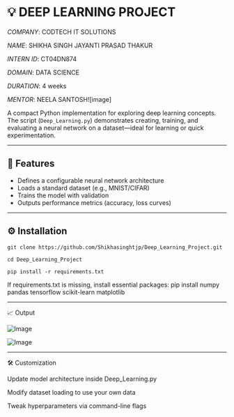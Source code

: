 # 💡 DEEP LEARNING PROJECT

*COMPANY*: CODTECH IT SOLUTIONS

*NAME*: SHIKHA SINGH JAYANTI PRASAD THAKUR

*INTERN ID*: CT04DN874

*DOMAIN*: DATA SCIENCE

*DURATION*: 4 weeks

*MENTOR*: NEELA SANTOSH![image]



A compact Python implementation for exploring deep learning concepts. The script (`Deep_Learning.py`) demonstrates creating, training, and evaluating a neural network on a dataset—ideal for learning or quick experimentation.

---

## 🧠 Features

- Defines a configurable neural network architecture
- Loads a standard dataset (e.g., MNIST/CIFAR)
- Trains the model with validation
- Outputs performance metrics (accuracy, loss curves)

---

## ⚙️ Installation

    git clone https://github.com/Shikhasinghtjp/Deep_Learning_Project.git
    
    cd Deep_Learning_Project
    
    pip install -r requirements.txt


If requirements.txt is missing, install essential packages:
pip install numpy pandas tensorflow scikit-learn matplotlib

---

📈 Output

![Image](https://github.com/user-attachments/assets/0b54b1c7-08af-4547-b362-bfb884c84328)

![Image](https://github.com/user-attachments/assets/eaf5fc3f-97dd-4dd8-911f-1743018d33af)

---

🛠️ Customization

Update model architecture inside Deep_Learning.py

Modify dataset loading to use your own data

Tweak hyperparameters via command-line flags
